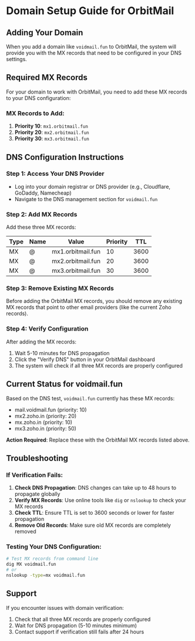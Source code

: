 # Domain Setup Guide for OrbitMail

## Adding Your Domain

When you add a domain like `voidmail.fun` to OrbitMail, the system will provide you with the MX records that need to be configured in your DNS settings.

## Required MX Records

For your domain to work with OrbitMail, you need to add these MX records to your DNS configuration:

### MX Records to Add:

1. **Priority 10**: `mx1.orbitmail.fun`
2. **Priority 20**: `mx2.orbitmail.fun`  
3. **Priority 30**: `mx3.orbitmail.fun`

## DNS Configuration Instructions

### Step 1: Access Your DNS Provider
- Log into your domain registrar or DNS provider (e.g., Cloudflare, GoDaddy, Namecheap)
- Navigate to the DNS management section for `voidmail.fun`

### Step 2: Add MX Records
Add these three MX records:

| Type | Name | Value | Priority | TTL |
|------|------|-------|----------|-----|
| MX | @ | mx1.orbitmail.fun | 10 | 3600 |
| MX | @ | mx2.orbitmail.fun | 20 | 3600 |
| MX | @ | mx3.orbitmail.fun | 30 | 3600 |

### Step 3: Remove Existing MX Records
Before adding the OrbitMail MX records, you should remove any existing MX records that point to other email providers (like the current Zoho records).

### Step 4: Verify Configuration
After adding the MX records:
1. Wait 5-10 minutes for DNS propagation
2. Click the "Verify DNS" button in your OrbitMail dashboard
3. The system will check if all three MX records are properly configured

## Current Status for voidmail.fun

Based on the DNS test, `voidmail.fun` currently has these MX records:
- mail.voidmail.fun (priority: 10)
- mx2.zoho.in (priority: 20)
- mx.zoho.in (priority: 10)
- mx3.zoho.in (priority: 50)

**Action Required**: Replace these with the OrbitMail MX records listed above.

## Troubleshooting

### If Verification Fails:
1. **Check DNS Propagation**: DNS changes can take up to 48 hours to propagate globally
2. **Verify MX Records**: Use online tools like `dig` or `nslookup` to check your MX records
3. **Check TTL**: Ensure TTL is set to 3600 seconds or lower for faster propagation
4. **Remove Old Records**: Make sure old MX records are completely removed

### Testing Your DNS Configuration:
```bash
# Test MX records from command line
dig MX voidmail.fun
# or
nslookup -type=mx voidmail.fun
```

## Support

If you encounter issues with domain verification:
1. Check that all three MX records are properly configured
2. Wait for DNS propagation (5-10 minutes minimum)
3. Contact support if verification still fails after 24 hours 